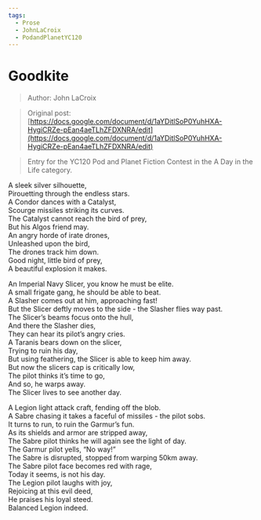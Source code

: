 ```yaml
---
tags:
  - Prose
  - JohnLaCroix
  - PodandPlanetYC120
---
```


# Goodkite

> Author: John LaCroix

> Original post: [https://docs.google.com/document/d/1aYDitlSoP0YuhHXA-HygiCRZe-pEan4aeTLhZFDXNRA/edit](https://docs.google.com/document/d/1aYDitlSoP0YuhHXA-HygiCRZe-pEan4aeTLhZFDXNRA/edit)

> Entry for the YC120 Pod and Planet Fiction Contest in the A Day in the Life category.


A sleek silver silhouette,<br>
Pirouetting through the endless stars.<br>
A Condor dances with a Catalyst,<br>
Scourge missiles striking its curves.<br>
The Catalyst cannot reach the bird of prey,<br>
But his Algos friend may.<br>
An angry horde of irate drones,<br>
Unleashed upon the bird,<br>
The drones track him down.<br>
Good night, little bird of prey,<br>
A beautiful explosion it makes.<br>
 
An Imperial Navy Slicer, you know he must be elite.<br>
A small frigate gang, he should be able to beat.<br>
A Slasher comes out at him, approaching fast!<br>
But the Slicer deftly moves to the side - the Slasher flies way past.<br>
The Slicer’s beams focus onto the hull,<br>
And there the Slasher dies,<br>
They can hear its pilot’s angry cries.<br>
A Taranis bears down on the slicer,<br>
Trying to ruin his day,<br>
But using feathering, the Slicer is able to keep him away.<br>
But now the slicers cap is critically low,<br>
The pilot thinks it’s time to go,<br>
And so, he warps away.<br>
The Slicer lives to see another day.<br>
 
A Legion light attack craft, fending off the blob.<br>
A Sabre chasing it takes a faceful of missiles - the pilot sobs.<br>
It turns to run, to ruin the Garmur’s fun.<br>
As its shields and armor are stripped away,<br>
The Sabre pilot thinks he will again see the light of day.<br>
The Garmur pilot yells, “No way!”<br>
The Sabre is disrupted, stopped from warping 50km away.<br>
The Sabre pilot face becomes red with rage,<br>
Today it seems, is not his day.<br>
The Legion pilot laughs with joy,<br>
Rejoicing at this evil deed,<br>
He praises his loyal steed.<br>
Balanced Legion indeed.<br>

